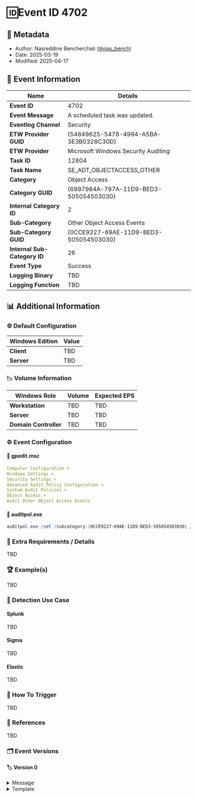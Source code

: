 # 🆔Event ID 4702

## 📝 Metadata

- Author: Nasreddine Bencherchali ([@nas_bench](https://x.com/nas_bench))
- Date: 2025-03-19
- Modified: 2025-04-17

## 📄 Event Information

| Name | Details |
|--|--|
| **Event ID** | 4702 |
| **Event Message** | A scheduled task was updated. |
| **Eventlog Channel** | Security |
| **ETW Provider GUID** | {54849625-5478-4994-A5BA-3E3B0328C30D} |
| **ETW Provider** | Microsoft Windows Security Auditing |
| **Task ID** | 12804 |
| **Task Name** | SE_ADT_OBJECTACCESS_OTHER |
| **Category** | Object Access |
| **Category GUID** | {6997984A-797A-11D9-BED3-505054503030} |
| **Internal Category ID** | 2 |
| **Sub-Category** | Other Object Access Events |
| **Sub-Category GUID** | {0CCE9227-69AE-11D9-BED3-505054503030} |
| **Internal Sub-Category ID** | 26 |
| **Event Type** | Success |
| **Logging Binary** | TBD |
| **Logging Function** | TBD |

## 📊 Additional Information

### ⚙️ Default Configuration

| Windows Edition | Value |
|--|--|
| **Client** | TBD |
| **Server** | TBD |

### 📉 Volume Information

| Windows Role | Volume | Expected EPS |
|--|--|--|
| **Workstation** | TBD | TBD |
| **Server** | TBD | TBD |
| **Domain Controller** | TBD | TBD |

### ⚙️ Event Configuration

#### 🔧 gpedit.msc

```yml
Computer Configuration >
Windows Settings >
Security Settings >
Advanced Audit Policy Configuration >
System Audit Policies >
Object Access >
Audit Other Object Access Events
```

#### 🔧 auditpol.exe

```powershell
auditpol.exe /set /subcategory:{0CCE9227-69AE-11D9-BED3-505054503030} /success:enable /failure:enable
```

### 📌 Extra Requirements / Details

TBD

### 🏆 Example(s)

TBD

### 🔎 Detection Use Case

#### Splunk

TBD

#### Sigma

TBD

#### Elastic

TBD

### 🎯 How To Trigger

TBD

### 🔗 References

TBD

### 🗂️ Event Versions

#### 🏷️ Version 0

<details>
    <summary>Message</summary>

```xml
TBD
```
</details>

<details>
    <summary>Template</summary>

```xml
TBD
```
</details>
